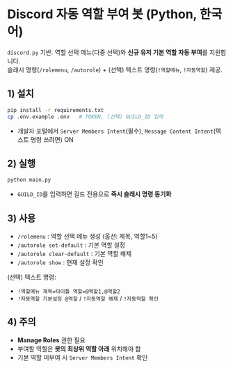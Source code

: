 # Discord 자동 역할 부여 봇 (Python, 한국어)

`discord.py` 기반. 역할 선택 메뉴(다중 선택)와 **신규 유저 기본 역할 자동 부여**를 지원합니다.  
슬래시 명령(`/rolemenu`, `/autorole`) + (선택) 텍스트 명령(`!역할메뉴`, `!자동역할`) 제공.

## 1) 설치
```bash
pip install -r requirements.txt
cp .env.example .env   # TOKEN, (선택) GUILD_ID 입력
```
- 개발자 포털에서 `Server Members Intent`(필수), `Message Content Intent`(텍스트 명령 쓰려면) ON

## 2) 실행
```bash
python main.py
```
- `GUILD_ID`를 입력하면 길드 전용으로 **즉시 슬래시 명령 동기화**

## 3) 사용
- `/rolemenu` : 역할 선택 메뉴 생성 (옵션: 제목, 역할1~5)
- `/autorole set-default` : 기본 역할 설정
- `/autorole clear-default` : 기본 역할 해제
- `/autorole show` : 현재 설정 확인

(선택) 텍스트 명령:
- `!역할메뉴 제목=타이틀 역할=@역할1,@역할2`
- `!자동역할 기본설정 @역할` / `!자동역할 해제` / `!자동역할 확인`

## 4) 주의
- **Manage Roles** 권한 필요
- 부여할 역할은 **봇의 최상위 역할 아래** 위치해야 함
- 기본 역할 미부여 시 `Server Members Intent` 확인
